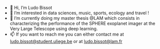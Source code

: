 - 👋 Hi, I’m Ludo Bissot
- 👀 I’m interested in data sciences, music, sports, ecology and travel !
- 🌱 I’m currently doing my master thesis @LAM which consists in characterizing the performance of the SPHERE exoplanet imager at the Very Large Telescope using deep learning.
- 📫 If you want to reach me you can either contact me at ludo.bissot@student.uliege.be or at ludo.bissot@lam.fr

<!---
lbissot/lbissot is a ✨ special ✨ repository because its `README.md` (this file) appears on your GitHub profile.
You can click the Preview link to take a look at your changes.
--->
